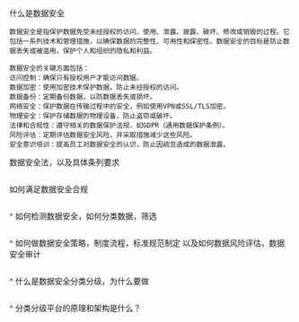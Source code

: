 什么是数据安全
```
数据安全是指保护数据免受未经授权的访问、使用、泄露、披露、破坏、修改或销毁的过程。它包括一系列技术和管理措施，以确保数据的完整性、可用性和保密性。数据安全的目标是防止数据丢失或被滥用，保护个人和组织的隐私和利益。

数据安全的关键方面包括：
访问控制：确保只有授权用户才能访问数据。
数据加密：使用加密技术保护数据，防止未经授权的访问。
数据备份：定期备份数据，以防数据丢失或损坏。
网络安全：保护数据在传输过程中的安全，例如使用VPN或SSL/TLS加密。
物理安全：保护存储数据的物理设备，防止盗窃或破坏。
法律和合规性：遵守相关的数据保护法规，如GDPR（通用数据保护条例）。
风险评估：定期评估数据安全风险，并采取措施减少这些风险。
安全意识培训：提高员工对数据安全的认识，防止因疏忽造成的数据泄露。
```

数据安全法，以及具体条列要求
```
```

如何满足数据安全合规
```
```

^
如何检测数据安全，如何分类数据，筛选
```
```

^
如何做数据安全策略，制度流程，标准规范制定
以及如何数据风险评估，数据安全审计
```
```

^
什么是数据安全分类分级，为什么要做
```
```

^
分类分级平台的原理和架构是什么？
```
```